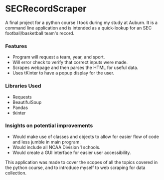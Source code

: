 # SECRecordScraper
A final project for a python course I took during my study at Auburn.
It is a command line application and is intended as a quick-lookup for an SEC football/basketball team's record.

### Features
  * Program will request a team, year, and sport. 
  * Will error check to verify that correct inputs were made.
  * Scrapes webpage and then parses the HTML for useful data.
  * Uses tKinter to have a popup display for the user.
  
### Libraries Used
 * Requests
 * BeautifulSoup
 * Pandas
 * tkinter
 
### Insights on potential improvements
  * Would make use of classes and objects to allow for easier flow of code and less jumble in main program.
  * Would include all NCAA Division 1 schools.
  * Would create a GUI interface for easier user accessibility.
  
This application was made to cover the scopes of all the topics covered in the python course, and to introduce myself to web scraping for data collection.

